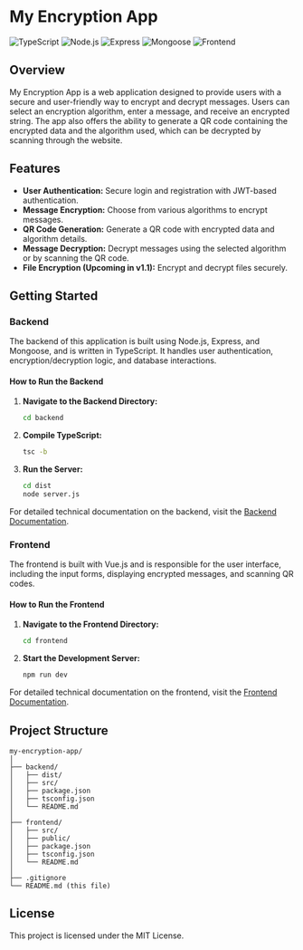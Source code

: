 # My Encryption App

![TypeScript](https://img.shields.io/badge/TypeScript-4.x-blue)
![Node.js](https://img.shields.io/badge/Node.js-14.x-green)
![Express](https://img.shields.io/badge/Express-4.x-lightgrey)
![Mongoose](https://img.shields.io/badge/Mongoose-6.x-brightgreen)
![Frontend](https://img.shields.io/badge/Frontend-React.js-orange)

## Overview

My Encryption App is a web application designed to provide users with a secure and user-friendly way to encrypt and decrypt messages. Users can select an encryption algorithm, enter a message, and receive an encrypted string. The app also offers the ability to generate a QR code containing the encrypted data and the algorithm used, which can be decrypted by scanning through the website.

## Features

- **User Authentication:** Secure login and registration with JWT-based authentication.
- **Message Encryption:** Choose from various algorithms to encrypt messages.
- **QR Code Generation:** Generate a QR code with encrypted data and algorithm details.
- **Message Decryption:** Decrypt messages using the selected algorithm or by scanning the QR code.
- **File Encryption (Upcoming in v1.1):** Encrypt and decrypt files securely.

## Getting Started

### Backend

The backend of this application is built using Node.js, Express, and Mongoose, and is written in TypeScript. It handles user authentication, encryption/decryption logic, and database interactions.

#### How to Run the Backend

1. **Navigate to the Backend Directory:**
   ```bash
   cd backend
   ```
2. **Compile TypeScript:**
   ```bash
   tsc -b
   ```
3. **Run the Server:**
   ```bash
   cd dist
   node server.js
   ```

For detailed technical documentation on the backend, visit the [Backend Documentation](./backend/README.md).

### Frontend

The frontend is built with Vue.js and is responsible for the user interface, including the input forms, displaying encrypted messages, and scanning QR codes.

#### How to Run the Frontend

1. **Navigate to the Frontend Directory:**
   ```bash
   cd frontend
   ```
2. **Start the Development Server:**
   ```bash
   npm run dev
   ```

For detailed technical documentation on the frontend, visit the [Frontend Documentation](./frontend/README.md).

## Project Structure

```plaintext
my-encryption-app/
│
├── backend/
│   ├── dist/
│   ├── src/
│   ├── package.json
│   ├── tsconfig.json
│   └── README.md
│
├── frontend/
│   ├── src/
│   ├── public/
│   ├── package.json
│   ├── tsconfig.json
│   └── README.md
│
├── .gitignore
└── README.md (this file)
```

## License

This project is licensed under the MIT License.
